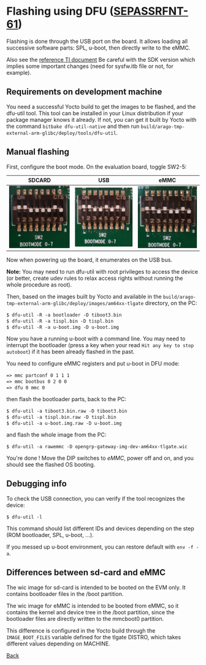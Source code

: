 # Flashing using DFU ([SEPASSRFNT-61](https://jira.open-groupe.com/browse/SEPASSRFNT-61))

Flashing is done through the USB port on the board. It allows loading all successive software parts: SPL, u-boot, then directly write to the eMMC.

Also see the [reference TI document](https://software-dl.ti.com/processor-sdk-linux/esd/AM64X/08_00_00_21/exports/docs/linux/Foundational_Components/U-Boot/UG-Memory.html)
Be careful with the SDK version which implies some important changes (need for sysfw.itb file or not, for example).

## Requirements on development machine
You need a successful Yocto build to get the images to be flashed, and the dfu-util tool. This tool can be installed in your Linux distribution if your package manager knows it already.
If not, you can get it built by Yocto with the command `bitbake dfu-util-native` and then run `build/arago-tmp-external-arm-glibc/deploy/tools/dfu-util`.

## Manual flashing

First, configure the boot mode. On the evaluation board, toggle SW2-5:

|SDCARD|USB|eMMC|
|:----:|:-:|:--:|
|![sdcard](sdcard.png)|![USB](usb.png)|![eMMC](emmc.png)|

Now when powering up the board, it enumerates on the USB bus.

**Note:** You may need to run dfu-util with root privileges to access the device (or better, create udev rules to relax access rights without running the whole procedure as root).

Then, based on the images built by Yocto and available in the `build/arago-tmp-external-arm-glibc/deploy/images/am64xx-tlgate` directory, on the PC:
```
$ dfu-util -R -a bootloader -D tiboot3.bin
$ dfu-util -R -a tispl.bin -D tispl.bin
$ dfu-util -R -a u-boot.img -D u-boot.img
```

Now you have a running u-boot with a command line. You may need to interrupt the bootloader (press a key when your read `Hit any key to stop autoboot`) if it has been already flashed in the past.

You need to configure eMMC registers and put u-boot in DFU mode:
```
=> mmc partconf 0 1 1 1
=> mmc bootbus 0 2 0 0
=> dfu 0 mmc 0
```

then flash the bootloader parts, back to the PC:
```
$ dfu-util -a tiboot3.bin.raw -D tiboot3.bin
$ dfu-util -a tispl.bin.raw -D tispl.bin
$ dfu-util -a u-boot.img.raw -D u-boot.img
```

and flash the whole image from the PC:
```
$ dfu-util -a rawemmc -D opengrp-gateway-img-dev-am64xx-tlgate.wic
```


You're done ! Move the DIP switches to *eMMC*, power off and on, and you should see the flashed OS booting.

## Debugging info

To check the USB connection, you can verify if the tool recognizes the device:
```
$ dfu-util -l
```

This command should list different IDs and devices depending on the step (ROM bootloader, SPL, u-boot, ...).

If you messed up u-boot environment, you can restore default with `env -f -a`.

## Differences between sd-card and eMMC
The wic image for sd-card is intended to be booted on the EVM only. It contains bootloader files in the /boot partition.

The wic image for eMMC is intended to be booted from eMMC, so it contains the kernel and device tree in the /boot partition, since the bootloader files are directly written to the mmcboot0 partition.

This difference is configured in the Yocto build through the `IMAGE_BOOT_FILES` variable defined for the tlgate DISTRO, which takes different values depending on MACHINE.

[Back](toc.md)
